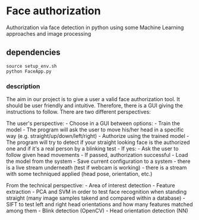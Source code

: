 # Face authorization

Authorization via face detection in python using some Machine Learning approaches and image processing

## dependencies

```
source setup_env.sh
python FaceApp.py
```


### description

The aim in our project is to give a user a valid face authorization tool. It should be user friendly and intuitive.
Therefore, there is a GUI giving the instructions to follow. There are two different perspectives:

The user's perspective:
    - Choose in a GUI between options: 
    	- Train the model
    		- The program will ask the user to move his/her head in a specific way (e.g. straight/up/down/left/right)
    	- Authorize using the trained model
    		- The program will try to detect if your straight looking face is the authorized one and if it's a real person by a blinking test
    		- If yes:
                    - Ask the user to follow given head movements
                        - If passed, authorization successful
    	- Load the model from the system
    	- Save current configuration to a system
    	- there is a live stream underneath (test if webcam is working)
    	- there is a stream with some techniqued applied (head pose, orientation, etc.)

                

From the technical perspective:
    - Area of interest detection
    - Feature extraction 
    	- PCA and SVM in order to test face recognition when standing straight (many image samples takend and compared within a database)
    	- SIFT to test left and right head orientations and how many features matched among them
    - Blink detection (OpenCV)
    - Head orientation detection (NN)

